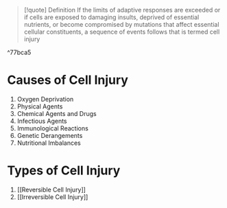 > [!quote] Definition
> If the limits of adaptive responses are exceeded or if cells are exposed to damaging insults, deprived of essential nutrients, or become compromised by mutations that affect essential cellular constituents, a sequence of events follows that is termed cell injury

^77bca5

# Causes of Cell Injury
1. Oxygen Deprivation
2. Physical Agents
3. Chemical Agents and Drugs
4. Infectious Agents
5. Immunological Reactions
6. Genetic Derangements
7. Nutritional Imbalances

# Types of Cell Injury
1. [[Reversible Cell Injury]]
2. [[Irreversible Cell Injury]]

